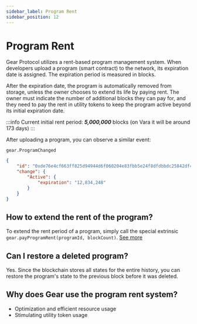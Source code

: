 ```yaml
---
sidebar_label: Program Rent
sidebar_position: 12
---
```


# Program Rent

Gear Protocol utilizes a rent-based program management system. When developers upload a program (smart contract) to the network, its expiration date is assigned. The expiration period is measured in blocks.

After the expiration date, the program is automatically removed from storage, unless the owner chooses to extend its life by paying rent. The owner must indicate the number of additional blocks they can pay for, and they need to pay the rent in utility tokens to keep the program active beyond its initial expiration date.

:::info
Current initial rent period: ***5,000,000*** blocks (on Vara it will be around 173 days)
:::

After uploading a program, you can observe a similar event:

`gear.ProgramChanged`

```json
{
    "id": "0xde76e4cf663ff825d94944d6f060204e83fbb5e24f8dfdbbdc25842df4f4135d",
    "change": {
        "Active": {
            "expiration": "12,834,248"
        }
    }
}
```

## How to extend the rent of the program?

To extend the rent period of a program, simply call the special extrinsic `gear.payProgramRent(programId, blockCount)`. [See more](/docs/api/program-rent)

## Can I restore a deleted program?

Yes. Since the blockchain stores all states for the entire history, you can restore the program's state to the previous block before it was deleted.

## Why does Gear use the program rent system?

- Optimization and efficient resource usage
- Stimulating utility token usage
